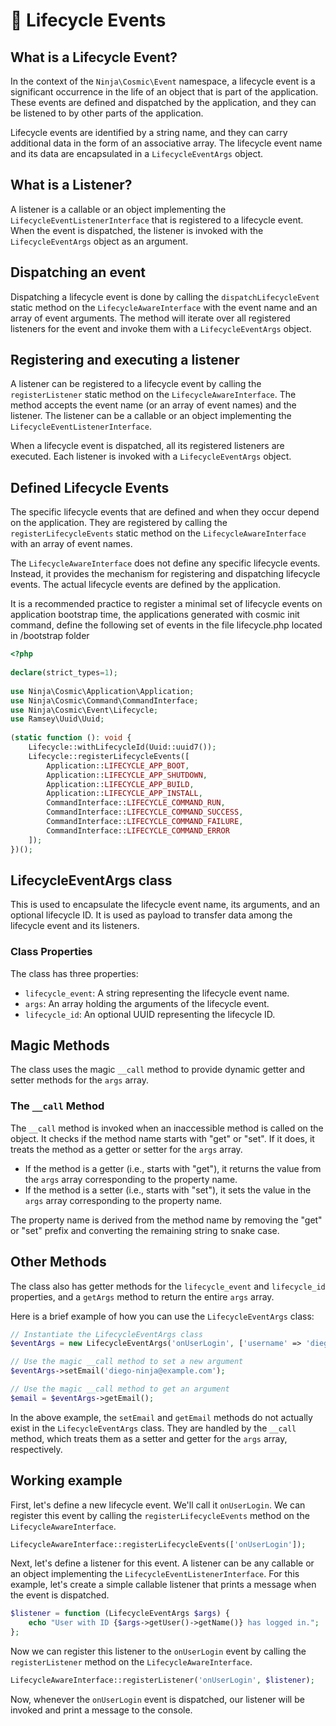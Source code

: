 # 🔫 Lifecycle Events

## What is a Lifecycle Event?

In the context of the `Ninja\Cosmic\Event` namespace, a lifecycle event is a significant occurrence in the life of an object that is part of the application. These events are defined and dispatched by the application, and they can be listened to by other parts of the application.

Lifecycle events are identified by a string name, and they can carry additional data in the form of an associative array. The lifecycle event name and its data are encapsulated in a `LifecycleEventArgs` object.

## What is a Listener?

A listener is a callable or an object implementing the `LifecycleEventListenerInterface` that is registered to a lifecycle event. When the event is dispatched, the listener is invoked with the `LifecycleEventArgs` object as an argument.

## Dispatching an event

Dispatching a lifecycle event is done by calling the `dispatchLifecycleEvent` static method on the `LifecycleAwareInterface` with the event name and an array of event arguments. The method will iterate over all registered listeners for the event and invoke them with a `LifecycleEventArgs` object.

## Registering and executing a listener

A listener can be registered to a lifecycle event by calling the `registerListener` static method on the `LifecycleAwareInterface`. The method accepts the event name (or an array of event names) and the listener. The listener can be a callable or an object implementing the `LifecycleEventListenerInterface`.

When a lifecycle event is dispatched, all its registered listeners are executed. Each listener is invoked with a `LifecycleEventArgs` object.

## Defined Lifecycle Events

The specific lifecycle events that are defined and when they occur depend on the application. They are registered by calling the `registerLifecycleEvents` static method on the `LifecycleAwareInterface` with an array of event names.

The `LifecycleAwareInterface` does not define any specific lifecycle events. Instead, it provides the mechanism for registering and dispatching lifecycle events. The actual lifecycle events are defined by the application.

It is a recommended practice to register a minimal set of lifecycle events on application bootstrap time, the applications generated with cosmic init command, define the following set of events in the file lifecycle.php located in /bootstrap folder

```php
<?php  
  
declare(strict_types=1);  
  
use Ninja\Cosmic\Application\Application;  
use Ninja\Cosmic\Command\CommandInterface;  
use Ninja\Cosmic\Event\Lifecycle;  
use Ramsey\Uuid\Uuid;  
  
(static function (): void {  
    Lifecycle::withLifecycleId(Uuid::uuid7());  
    Lifecycle::registerLifecycleEvents([  
        Application::LIFECYCLE_APP_BOOT,  
        Application::LIFECYCLE_APP_SHUTDOWN,  
        Application::LIFECYCLE_APP_BUILD,  
        Application::LIFECYCLE_APP_INSTALL,  
        CommandInterface::LIFECYCLE_COMMAND_RUN,  
        CommandInterface::LIFECYCLE_COMMAND_SUCCESS,  
        CommandInterface::LIFECYCLE_COMMAND_FAILURE,  
        CommandInterface::LIFECYCLE_COMMAND_ERROR  
    ]);  
})();
```


## LifecycleEventArgs class

This is used to encapsulate the lifecycle event name, its arguments, and an optional lifecycle ID. It is used as payload to transfer data among the lifecycle event and its listeners.

###  Class Properties

The class has three properties:

- `lifecycle_event`: A string representing the lifecycle event name.
- `args`: An array holding the arguments of the lifecycle event.
- `lifecycle_id`: An optional UUID representing the lifecycle ID.

## Magic Methods

The class uses the magic `__call` method to provide dynamic getter and setter methods for the `args` array.

### The `__call` Method

The `__call` method is invoked when an inaccessible method is called on the object. It checks if the method name starts with "get" or "set". If it does, it treats the method as a getter or setter for the `args` array.

- If the method is a getter (i.e., starts with "get"), it returns the value from the `args` array corresponding to the property name.
- If the method is a setter (i.e., starts with "set"), it sets the value in the `args` array corresponding to the property name.

The property name is derived from the method name by removing the "get" or "set" prefix and converting the remaining string to snake case.

## Other Methods

The class also has getter methods for the `lifecycle_event` and `lifecycle_id` properties, and a `getArgs` method to return the entire `args` array.

Here is a brief example of how you can use the `LifecycleEventArgs` class:

```php
// Instantiate the LifecycleEventArgs class
$eventArgs = new LifecycleEventArgs('onUserLogin', ['username' => 'diego-ninja'], $uuid);

// Use the magic __call method to set a new argument
$eventArgs->setEmail('diego-ninja@example.com');

// Use the magic __call method to get an argument
$email = $eventArgs->getEmail();
```

In the above example, the `setEmail` and `getEmail` methods do not actually exist in the `LifecycleEventArgs` class. They are handled by the `__call` method, which treats them as a setter and getter for the `args` array, respectively.

## Working example

First, let's define a new lifecycle event. We'll call it `onUserLogin`. We can register this event by calling the `registerLifecycleEvents` method on the `LifecycleAwareInterface`.

```php
LifecycleAwareInterface::registerLifecycleEvents(['onUserLogin']);
```

Next, let's define a listener for this event. A listener can be any callable or an object implementing the `LifecycleEventListenerInterface`. For this example, let's create a simple callable listener that prints a message when the event is dispatched.

```php
$listener = function (LifecycleEventArgs $args) {
    echo "User with ID {$args->getUser()->getName()} has logged in.";
};
```

Now we can register this listener to the `onUserLogin` event by calling the `registerListener` method on the `LifecycleAwareInterface`.

```php
LifecycleAwareInterface::registerListener('onUserLogin', $listener);
```

Now, whenever the `onUserLogin` event is dispatched, our listener will be invoked and print a message to the console.
